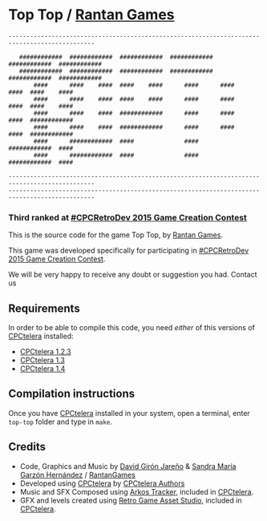 # Top Top / [Rantan Games](http://rantangames.com/)
```
----------------------------------------------------------------------------------------------

   ############  ############  ############  ############  ############  ############
   ############  ############  ############  ############  ############  ############
       ####      ####    ####  ####    ####      ####      ####    ####  ####    ####
       ####      ####    ####  ####    ####      ####      ####    ####  ####    ####
       ####      ####    ####  ############      ####      ####    ####  ############
       ####      ####    ####  ############      ####      ####    ####  ############
       ####      ############  ####              ####      ############  ####       
       ####      ############  ####              ####      ############  ####       

----------------------------------------------------------------------------------------------
----------------------------------------------------------------------------------------------
```

### Third ranked at [#CPCRetroDev 2015 Game Creation Contest](http://cpcretrodev.byterealms.com/contest-en/cpcretrodev-2015/)

This is the source code for the game Top Top, by [Rantan Games](http://rantangames.com/). 

This game was developed specifically for participating in [#CPCRetroDev 2015 Game Creation Contest](http://cpcretrodev.byterealms.com/contest-en/cpcretrodev-2015/).

We will be very happy to receive any doubt or suggestion you had. Contact us 

## Requirements

In order to be able to compile this code, you need *either* of this versions of [CPCtelera](https://lronaldo.github.io/cpctelera) installed:
* [CPCtelera 1.2.3](https://github.com/lronaldo/cpctelera/releases/tag/v1.2.3)
* [CPCtelera 1.3](https://github.com/lronaldo/cpctelera/releases/tag/v1.3)
* [CPCtelera 1.4](https://github.com/lronaldo/cpctelera/releases/tag/v1.4)

## Compilation instructions

Once you have [CPCtelera](https://github.com/lronaldo/cpctelera) installed in your system, open a terminal, enter `top-top` folder and type in `make`.

## Credits

* Code, Graphics and Music by [David Girón Jareño](http://twitter.com/davitsu) & [Sandra María Garzón Hernández](http://twitter.com/AlexySGH) / [RantanGames](http://rantangames.com/)
* Developed using [CPCtelera](https://lronaldo.github.io/cpctelera) by [CPCtelera Authors](http://lronaldo.github.io/cpctelera/files/authors-txt.html#Authors)
* Music and SFX Composed using [Arkos Tracker](http://www.cpcwiki.eu/index.php/Arkos_Tracker), included in [CPCtelera](https://lronaldo.github.io/cpctelera).
* GFX and levels created using [Retro Game Asset Studio](http://www.cpcwiki.eu/index.php/Retro_Game_Asset_Studio), included in [CPCtelera](https://lronaldo.github.io/cpctelera).

